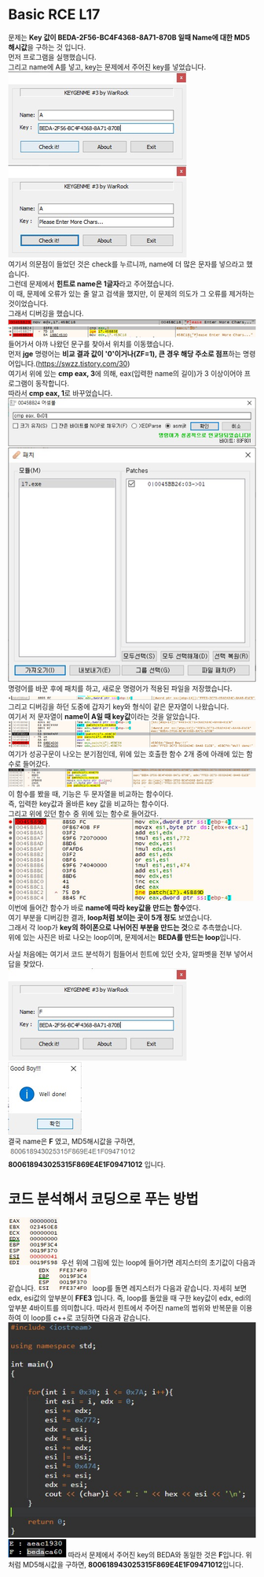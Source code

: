 # Basic RCE L17  
문제는 **Key 값이 BEDA-2F56-BC4F4368-8A71-870B 일때 Name에 대한 MD5해시값**을 구하는 것 입니다.  
먼저 프로그램을 실행했습니다.  
그리고 name에 A를 넣고, key는 문제에서 주어진 key를 넣었습니다.  
<img src="17-1.jpg"> <img src="17-2.jpg">  
여기서 의문점이 들었던 것은 check를 누르니까, name에 더 많은 문자를 넣으라고 했습니다.  
그런데 문제에서 **힌트로 name은 1글자**라고 주어졌습니다.  
이 때, 문제에 오류가 있는 줄 알고 검색을 했지만, 이 문제의 의도가 그 오류를 제거하는 것이었습니다.  
그래서 디버깅을 했습니다.  
<img src="17-3.jpg"> <img src="17-4.jpg">  
들어가서 아까 나왔던 문구를 찾아서 위치를 이동했습니다.  
먼저 **jge** 명령어는 **비교 결과 값이 '0'이거나(ZF=1), 큰 경우 해당 주소로 점프**하는 명령어입니다.(https://swzz.tistory.com/30)  
여기서 위에 있는 **cmp eax, 3**에 의해, eax(입력한 name의 길이)가 3 이상이어야 프로그램이 동작합니다.  
따라서 **cmp eax, 1**로 바꾸었습니다.  
<img src="17-5.jpg"> <img src="17-6.jpg">  
명령어를 바꾼 후에 패치를 하고, 새로운 명령어가 적용된 파일을 저장했습니다.  
<img src="17-7.jpg">  
그리고 디버깅을 하던 도중에 갑자기 key와 형식이 같은 문자열이 나왔습니다.  
여기서 저 문자열이 **name이 A일 때 key값**이라는 것을 알았습니다.  
<img src="17-8.jpg">  
여기가 성공구문이 나오는 분기점인데, 위에 있는 호출한 함수 2개 중에 아래에 있는 함수로 들어갔다.  
<img src="17-9.jpg">  
이 함수를 봤을 때, 기능은 두 문자열을 비교하는 함수이다.  
즉, 입력한 key값과 올바른 key 값을 비교하는 함수이다.  
그리고 위에 있던 함수 중 위에 있는 함수로 들어갔다.  
<img src="17-10.jpg">  
이번에 들어간 함수가 바로 **name에 따라 key값을 만드는 함수**였다.  
여기 부분을 디버깅한 결과, **loop처럼 보이는 곳이 5개 정도** 보였습니다.  
그래서 각 loop가 **key의 하이폰으로 나뉘어진 부분을 만드는 것**으로 추측했습니다.  
위에 있는 사진은 바로 나오는 loop이며, 문제에서는 **BEDA를 만드는 loop**입니다.  
  
사실 처음에는 여기서 코드 분석하기 힘들어서 힌트에 있던 숫자, 알파벳을 전부 넣어서 답을 찾았다.  
<img src="17-11.jpg"> <img src="17-12.jpg">  
결국 name은 **F** 였고, MD5해시값을 구하면,  
<img src="17-17.jpg">  
**800618943025315F869E4E1F09471012** 입니다.  
  
# 코드 분석해서 코딩으로 푸는 방법  
<img src="17-13.jpg">  
우선 위에 그림에 있는 loop에 들어가면 레지스터의 초기값이 다음과 같습니다.  
<img src="17-14.jpg">  
loop를 돌면 레지스터가 다음과 같습니다.  
자세히 보면 edx, esi값의 앞부분이 <b>FFE3</b> 입니다.  
즉, loop를 돌았을 때 구한 key값이 edx, edi의 앞부분 4바이트를 의미합니다.  
따라서 힌트에서 주어진 name의 범위와 반복문을 이용하여 이 loop를 c++로 코딩하면 다음과 같습니다.  
<img src="17-15.jpg"> <img src="17-16.jpg">  
따라서 문제에서 주어진 key의 BEDA와 동일한 것은 <b>F</b>입니다.  
위처럼 MD5해시값을 구하면, <b>800618943025315F869E4E1F09471012</b>입니다.  



